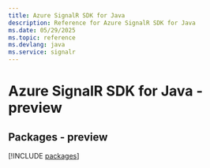 ```yaml
---
title: Azure SignalR SDK for Java
description: Reference for Azure SignalR SDK for Java
ms.date: 05/29/2025
ms.topic: reference
ms.devlang: java
ms.service: signalr
---
```

# Azure SignalR SDK for Java - preview
## Packages - preview
[!INCLUDE [packages](signalr-index.md)]